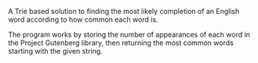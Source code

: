 A Trie based solution to finding the most likely completion of an English word according to how common each word is.

The program works by storing the number of appearances of each word in the Project Gutenberg library, then returning the most common words starting with the given string.